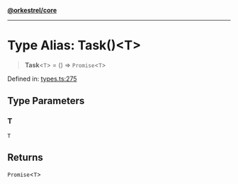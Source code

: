 [**@orkestrel/core**](../index.md)

***

# Type Alias: Task()\<T\>

> **Task**\<`T`\> = () => `Promise`\<`T`\>

Defined in: [types.ts:275](https://github.com/orkestrel/core/blob/cbe5b2d7b027ca6f0f1301ef32750afb69b4764b/src/types.ts#L275)

## Type Parameters

### T

`T`

## Returns

`Promise`\<`T`\>
